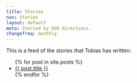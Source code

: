 ```yaml
---
title: Stories
nav: Stories
layout: default
meta: Storied by Odd Directions.
changefreq: monthly
---
```


This is a feed of the stories that Tobias has written:

<ul>
  {% for post in site.posts %}
    <li>
      <a href="{{ post.url }}">{{ post.title }}</a>
    </li>
  {% endfor %}
</ul>
